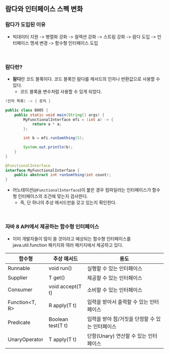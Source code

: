 ## 람다와 인터페이스 스펙 변화

### 람다가 도입된 이유 

- 빅데이터 지원 -> 병렬화 강화 -> 컬렉션 강화 -> 스트림 강화 -> 람다 도입 -> 인터페이스 명세 변경 -> 함수형 인터페이스 도입

<br>

### 람다란?

- **람다**란 코드 블록이다. 코드 블록인 람다를 메서드의 인자나 반환값으로 사용할 수 있다.
  - 코드 블록을 변수처럼 사용할 수 있게 되었다.

```java
(인자 목록) -> { 로직 }
```

```java
public class B005 {
    public static void main(String[] args) {
        MyFunctionalInterface mfi = (int a) -> {
            return a * a;
        };

        int b = mfi.runSomthing(5);

        System.out.println(b);
    }
}

@FunctionalInterface
interface MyFunctionalInterface {
    public abstract int runSomthing(int count);
}
```

- 어노테이션(`@FunctionalInterface`)이 붙은 경우 컴파일러는 인터페이스가 함수형 인터페이스의 조건에 맞는지 검사한다. 
  - 즉, 단 하나의 추상 메서드만을 갖고 있는지 확인한다.

<br>

### 자바 8 API에서 제공하는 함수형 인터페이스 

- 이미 개발자들이 많이 쓸 것이라고 예상되는 함수형 인터페이스를 java.util.function 패키지와 여러 패키지에서 제공하고 있다. 

|함수형|추상 메서드|용도|
|---|---|---|
|Runnable|void run()|실행할 수 있는 인터페이스|
|Supplier<T>|T get()|제공할 수 있는 인터페이스|
|Consumer<T>|void accept(T t)|소비할 수 있는 인터페이스|
|Function<T, R>|R apply(T t)|입력을 받아서 출력할 수 있는 인터페이스|
|Predicate<T>|Boolean test(T t)|입력을 받아 참/거짓을 단정할 수 있는 인터페이스|
|UnaryOperator<T>|T apply(T t)|단항(Unary) 연산할 수 있는 인터페이스|